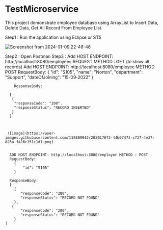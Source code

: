 # TestMicroservice

This project demonstrate employee database using ArrayList to Insert Data, Delete Data, Get All Record From Employee List.

Step1 : Run the application using Eclipse or STS

![Screenshot from 2024-01-09 22-46-46](https://github.com/Sharathrao-Appmod/Assignment-Testmicroservice/assets/155999647/d243237d-f665-4952-8e7c-b3f2c8683e74)

Step2 : Open Postman 
Step3 : Add HOST ENDPOINT: http://localhost:8080/employees REQUEST METHOD : GET (to show all records)
        Add HOST ENDPOINT: http://localhost:8080/employee METHOD: POST 
        RequestBody: 
        {
             "id": "S105",
             "name": "Norton",
             "department": "Support",
             "dateOfJoining": "15-09-2022"
        }
        
        ResponseBody: 
        
      [
       {
        "responseCode": "200",
        "responseStatus": "RECORD INSERTED"
       }
      ]

      
      
     ![image](https://user-images.githubusercontent.com/118809942/205017072-44b07473-c727-4e37-826a-f416c151c1d1.png)

      
      ADD HOST ENDPOINT: http://localhost:8080/employer METHOD : POST
      RequestBody: 
        {
            "id": "S105"
        }
        
      ResponseBody: 
      [
        {
           "responseCode": "200",
           "responseStatus": "RECORD NOT FOUND"
        },
       {
           "responseCode": "200",
           "responseStatus": "RECORD NOT FOUND"
        }
    ]
    
    
